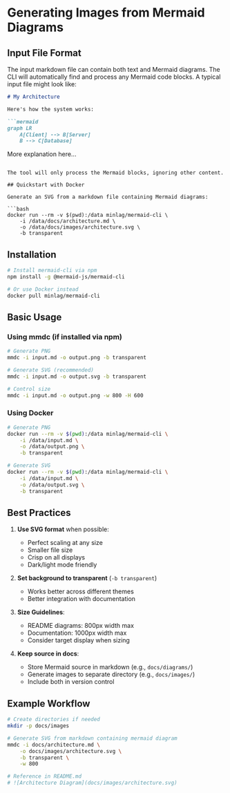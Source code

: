 # Generating Images from Mermaid Diagrams

## Input File Format

The input markdown file can contain both text and Mermaid diagrams. The CLI will automatically find and process any Mermaid code blocks. A typical input file might look like:

```markdown
# My Architecture

Here's how the system works:

```mermaid
graph LR
    A[Client] --> B[Server]
    B --> C[Database]
```

More explanation here...
```

The tool will only process the Mermaid blocks, ignoring other content.

## Quickstart with Docker

Generate an SVG from a markdown file containing Mermaid diagrams:

```bash
docker run --rm -v $(pwd):/data minlag/mermaid-cli \
    -i /data/docs/architecture.md \
    -o /data/docs/images/architecture.svg \
    -b transparent
```

## Installation

```bash
# Install mermaid-cli via npm
npm install -g @mermaid-js/mermaid-cli

# Or use Docker instead
docker pull minlag/mermaid-cli
```

## Basic Usage

### Using mmdc (if installed via npm)

```bash
# Generate PNG
mmdc -i input.md -o output.png -b transparent

# Generate SVG (recommended)
mmdc -i input.md -o output.svg -b transparent

# Control size
mmdc -i input.md -o output.png -w 800 -H 600
```

### Using Docker

```bash
# Generate PNG
docker run --rm -v $(pwd):/data minlag/mermaid-cli \
    -i /data/input.md \
    -o /data/output.png \
    -b transparent

# Generate SVG
docker run --rm -v $(pwd):/data minlag/mermaid-cli \
    -i /data/input.md \
    -o /data/output.svg \
    -b transparent
```

## Best Practices

1. **Use SVG format** when possible:
   - Perfect scaling at any size
   - Smaller file size
   - Crisp on all displays
   - Dark/light mode friendly

2. **Set background to transparent** (`-b transparent`)
   - Works better across different themes
   - Better integration with documentation

3. **Size Guidelines**:
   - README diagrams: 800px width max
   - Documentation: 1000px width max
   - Consider target display when sizing

4. **Keep source in docs**:
   - Store Mermaid source in markdown (e.g., `docs/diagrams/`)
   - Generate images to separate directory (e.g., `docs/images/`)
   - Include both in version control

## Example Workflow

```bash
# Create directories if needed
mkdir -p docs/images

# Generate SVG from markdown containing mermaid diagram
mmdc -i docs/architecture.md \
    -o docs/images/architecture.svg \
    -b transparent \
    -w 800

# Reference in README.md
# ![Architecture Diagram](docs/images/architecture.svg)
```
